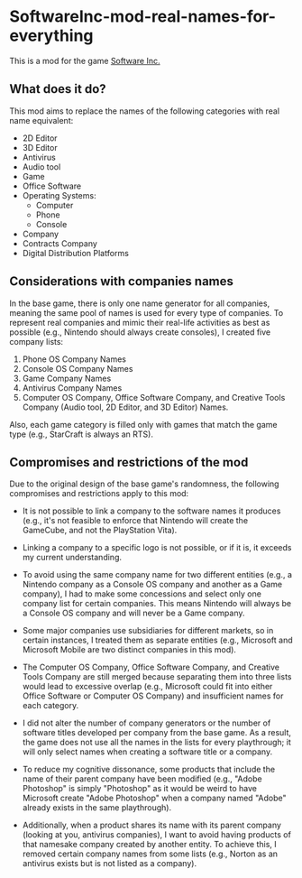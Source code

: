 # SoftwareInc-mod-real-names-for-everything

This is a mod for the game [Software Inc.](https://store.steampowered.com/app/362620/Software_Inc/)

## What does it do?

This mod aims to replace the names of the following categories with real name equivalent:
- 2D Editor
- 3D Editor
- Antivirus
- Audio tool
- Game
- Office Software
- Operating Systems:
    - Computer
    - Phone
    - Console
- Company
- Contracts Company
- Digital Distribution Platforms

## Considerations with companies names

In the base game, there is only one name generator for all companies, meaning the same pool of names is used for every type of companies. To represent real companies and mimic their real-life activities as best as possible (e.g., Nintendo should always create consoles), I created five company lists:

1. Phone OS Company Names
2. Console OS Company Names
3. Game Company Names
4. Antivirus Company Names
5. Computer OS Company, Office Software Company, and Creative Tools Company (Audio tool, 2D Editor, and 3D Editor) Names.

Also, each game category is filled only with games that match the game type (e.g., StarCraft is always an RTS).

## Compromises and restrictions of the mod

Due to the original design of the base game's randomness, the following compromises and restrictions apply to this mod:

- It is not possible to link a company to the software names it produces (e.g., it's not feasible to enforce that Nintendo will create the GameCube, and not the PlayStation Vita).

- Linking a company to a specific logo is not possible, or if it is, it exceeds my current understanding.

- To avoid using the same company name for two different entities (e.g., a Nintendo company as a Console OS company and another as a Game company), I had to make some concessions and select only one company list for certain companies. This means Nintendo will always be a Console OS company and will never be a Game company.

- Some major companies use subsidiaries for different markets, so in certain instances, I treated them as separate entities (e.g., Microsoft and Microsoft Mobile are two distinct companies in this mod).

- The Computer OS Company, Office Software Company, and Creative Tools Company are still merged because separating them into three lists would lead to excessive overlap (e.g., Microsoft could fit into either Office Software or Computer OS Company) and insufficient names for each category.

- I did not alter the number of company generators or the number of software titles developed per company from the base game. As a result, the game does not use all the names in the lists for every playthrough; it will only select names when creating a software title or a company.

- To reduce my cognitive dissonance, some products that include the name of their parent company have been modified (e.g., "Adobe Photoshop" is simply "Photoshop" as it would be weird to have Microsoft create "Adobe Photoshop" when a company named "Adobe" already exists in the same playthrough).

- Additionally, when a product shares its name with its parent company (looking at you, antivirus companies), I want to avoid having products of that namesake company created by another entity. To achieve this, I removed certain company names from some lists (e.g., Norton as an antivirus exists but is not listed as a company).